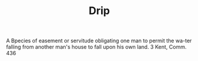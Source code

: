 ---
title: Drip
letter: D
permalink: "/definitions/bld-drip.html"
body: A Bpecies of easement or servitude obligating one man to permit the wa-ter falling
  from another man's house to fall upon his own land. 3 Kent, Comm. 436
published_at: '2018-07-07'
source: Black's Law Dictionary 2nd Ed (1910)
layout: post
---
